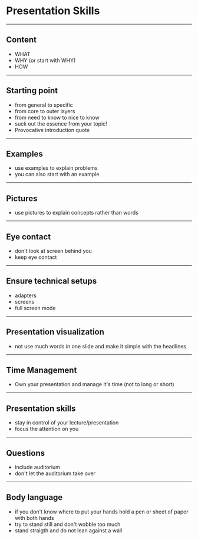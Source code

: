 # Presentation Skills

---

## Content

- WHAT
- WHY (or start with WHY)
- HOW

---

## Starting point

- from general to specific
- from core to outer layers
- from need to know to nice to know
- suck out the essence from your topic!
- Provocative introduction quote

---

## Examples

- use examples to explain problems
- you can also start with an example

---

## Pictures

- use pictures to explain concepts rather than words

---

## Eye contact

- don't look at screen behind you
- keep eye contact

---

## Ensure technical setups

- adapters
- screens
- full screen mode

---

## Presentation visualization

- not use much words in one slide and make it simple with the headlines

---

## Time Management

- Own your presentation and manage it's time (not to long or short)

---
## Presentation skills

- stay in control of your lecture/presentation
- focus the attention on you

---
## Questions

- include auditorium
- don't let the auditorium take over 

---
## Body language
- if you don't know where to put your hands hold a pen or sheet of paper with both hands
- try to stand still and don't wobble too much
- stand straigth and do not lean against a wall
